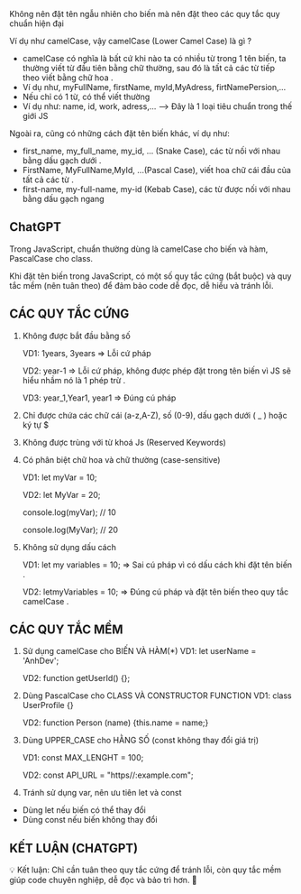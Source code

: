 Không nên đặt tên ngẫu nhiên cho biến mà nên đặt theo các quy tắc quy chuẩn hiện đại

Ví dụ như camelCase, vậy camelCase (Lower Camel Case) là gì ?

- camelCase có nghĩa là bất cứ khi nào ta có nhiều từ trong 1 tên biến, ta thường viết từ đầu tiên bằng chữ thường, sau đó là tất cả các từ tiếp theo viết bằng chữ hoa .
- Ví dụ như, myFullName, firstName, myId,MyAdress, firtNamePersion,...
- Nếu chỉ có 1 từ, có thể viết thường
- Ví dụ như: name, id, work, adress,...
  --> Đây là 1 loại tiêu chuẩn trong thế giới JS

Ngoài ra, cũng có những cách đặt tên biến khác, ví dụ như:

- first_name, my_full_name, my_id, ... (Snake Case), các từ nối với nhau bằng dấu gạch dưới .
- FirstName, MyFullName,MyId, ...(Pascal Case), viết hoa chữ cái đầu của tất cả các từ .
- first-name, my-full-name, my-id (Kebab Case), các từ được nối với nhau bằng dấu gạch ngang

## ChatGPT

Trong JavaScript, chuẩn thường dùng là camelCase cho biến và hàm, PascalCase cho class.

Khi đặt tên biến trong JavaScript, có một số quy tắc cứng (bắt buộc) và quy tắc mềm (nên tuân theo) để đảm bảo code dễ đọc, dễ hiểu và tránh lỗi.

## CÁC QUY TẮC CỨNG

1.  Không được bắt đầu bằng số

    VD1: 1years, 3years => Lỗi cứ pháp

    VD2: year-1 => Lỗi cứ pháp, không được phép đặt trong tên biến vì JS sẽ hiểu nhầm nó là 1 phép trừ .

    VD3: year_1,Year1, year1 => Đúng cú pháp

2.  Chỉ được chứa các chữ cái (a-z,A-Z), số (0-9), dấu gạch dưới ( \_ ) hoặc ký tự $

3.  Không được trùng với từ khoá Js (Reserved Keywords)

4.  Có phân biệt chữ hoa và chữ thường (case-sensitive)

    VD1: let myVar = 10;

    VD2: let MyVar = 20;

    console.log(myVar); // 10

    console.log(MyVar); // 20

5.  Không sử dụng dấu cách

    VD1: let my variables = 10; => Sai cú pháp vì có dấu cách khi đặt tên biến .

    VD2: letmyVariables = 10; => Đúng cú pháp và đặt tên biến theo quy tắc camelCase .

## CÁC QUY TẮC MỀM

1.  Sử dụng camelCase cho BIẾN VÀ HÀM(\*)
    VD1: let userName = 'AnhDev';

    VD2: function getUserId() {};

2.  Dùng PascalCase cho CLASS VÀ CONSTRUCTOR FUNCTION
    VD1: class UserProfile {}

    VD2: function Person (name) {this.name = name;}

3.  Dùng UPPER_CASE cho HẰNG SỐ (const không thay đổi giá trị)

    VD1: const MAX_LENGHT = 100;

    VD2: const API_URL = "https//:example.com";

4.  Tránh sử dụng var, nên ưu tiên let và const

- Dùng let nếu biến có thể thay đổi
- Dùng const nếu biến không thay đổi

## KẾT LUẬN (CHATGPT)

💡 Kết luận: Chỉ cần tuân theo quy tắc cứng để tránh lỗi, còn quy tắc mềm giúp code chuyên nghiệp, dễ đọc và bảo trì hơn. 🚀
